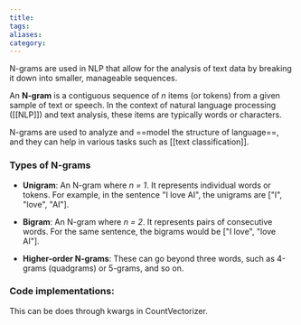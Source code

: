 ```yaml
---
title: 
tags: 
aliases: 
category:
---
```

N-grams are used in NLP that allow for the analysis of text data by breaking it down into smaller, manageable sequences. 

An **N-gram** is a contiguous sequence of *n* items (or tokens) from a given sample of text or speech. In the context of natural language processing ([[NLP]]) and text analysis, these items are typically words or characters. 

N-grams are used to analyze and ==model the structure of language==, and they can help in various tasks such as [[text classification]].
### Types of N-grams
- **Unigram**: An N-gram where *n = 1*. It represents individual words or tokens. For example, in the sentence "I love AI", the unigrams are ["I", "love", "AI"].

- **Bigram**: An N-gram where *n = 2*. It represents pairs of consecutive words. For the same sentence, the bigrams would be ["I love", "love AI"].

- **Higher-order N-grams**: These can go beyond three words, such as 4-grams (quadgrams) or 5-grams, and so on.
### Code implementations:

This can be does through kwargs in CountVectorizer.